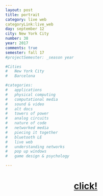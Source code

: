 ```yaml
---
layout: post
title: portrait
category: live web
categoryLink:live_web
day: september 12
city: New York City
number: 38
year: 2017
comments: true
semester: fall 17
#projectSemester: _season year

#Cities
#	New York City
#	Barcelona

#categories:
#	applications
#	physical computing 
#	computational media 
#	sound & video 
#	alt docs
#	towers of power 
#	analog circuits 
#	nature of code
#	networked media
#	piecing it together
#	bluetooth LE
#	live web
#	understanding networks
#	pop up windows
#	game design & psychology

---
```


<h1 style="text-align:center; margin-top:40px;"><a href="https://twitter.com/theportrayerbot" target="_top">click!</a></h1>